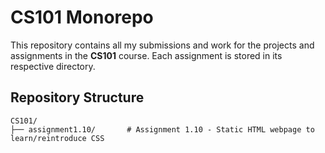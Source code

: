 # CS101 Monorepo

This repository contains all my submissions and work for the projects and assignments in the **CS101** course. Each assignment is stored in its respective directory.

## Repository Structure

```plaintext
CS101/
├── assignment1.10/       # Assignment 1.10 - Static HTML webpage to learn/reintroduce CSS

